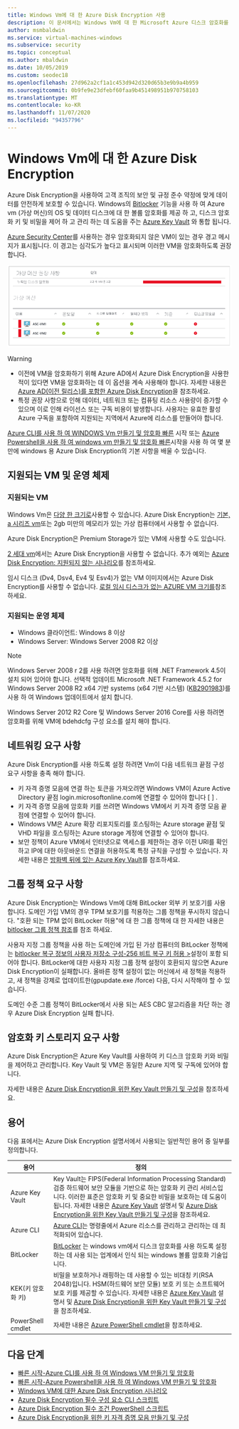 ```yaml
---
title: Windows Vm에 대 한 Azure Disk Encryption 사용
description: 이 문서에서는 Windows Vm에 대 한 Microsoft Azure 디스크 암호화를 사용 하도록 설정 하는 지침을 제공 합니다.
author: msmbaldwin
ms.service: virtual-machines-windows
ms.subservice: security
ms.topic: conceptual
ms.author: mbaldwin
ms.date: 10/05/2019
ms.custom: seodec18
ms.openlocfilehash: 27d962a2cf1a1c453d942d320d65b3e9b9a4b959
ms.sourcegitcommit: 0b9fe9e23dfebf60faa9b451498951b970758103
ms.translationtype: MT
ms.contentlocale: ko-KR
ms.lasthandoff: 11/07/2020
ms.locfileid: "94357796"
---
```

# <a name="azure-disk-encryption-for-windows-vms"></a>Windows Vm에 대 한 Azure Disk Encryption 

Azure Disk Encryption을 사용하여 고객 조직의 보안 및 규정 준수 약정에 맞게 데이터를 안전하게 보호할 수 있습니다. Windows의 [Bitlocker](https://en.wikipedia.org/wiki/BitLocker) 기능을 사용 하 여 Azure vm (가상 머신)의 OS 및 데이터 디스크에 대 한 볼륨 암호화를 제공 하 고, 디스크 암호화 키 및 비밀을 제어 하 고 관리 하는 데 도움을 주는 [Azure Key Vault](../../key-vault/index.yml) 와 통합 됩니다. 

[Azure Security Center](../../security-center/index.yml)를 사용하는 경우 암호화되지 않은 VM이 있는 경우 경고 메시지가 표시됩니다. 이 경고는 심각도가 높다고 표시되며 이러한 VM을 암호화하도록 권장합니다.

![Azure Security Center 디스크 암호화 경고](../media/disk-encryption/security-center-disk-encryption-fig1.png)

> [!WARNING]
> - 이전에 VM을 암호화하기 위해 Azure AD에서 Azure Disk Encryption을 사용한 적이 있다면 VM을 암호화하는 데 이 옵션을 계속 사용해야 합니다. 자세한 내용은 [Azure AD(이전 릴리스)를 포함한 Azure Disk Encryption](disk-encryption-overview-aad.md)을 참조하세요. 
> - 특정 권장 사항으로 인해 데이터, 네트워크 또는 컴퓨팅 리소스 사용량이 증가할 수 있으며 이로 인해 라이선스 또는 구독 비용이 발생합니다. 사용자는 유효한 활성 Azure 구독을 포함하여 지원되는 지역에서 Azure에 리소스를 만들어야 합니다.

[Azure CLI를 사용 하 여 WINDOWS Vm 만들기 및 암호화 빠른](disk-encryption-cli-quickstart.md) 시작 또는 [Azure Powershell을 사용 하 여 windows vm 만들기 및 암호화 빠른](disk-encryption-powershell-quickstart.md)시작을 사용 하 여 몇 분만에 windows 용 Azure Disk Encryption의 기본 사항을 배울 수 있습니다.

## <a name="supported-vms-and-operating-systems"></a>지원되는 VM 및 운영 체제

### <a name="supported-vms"></a>지원되는 VM

Windows Vm은 [다양 한 크기로](../sizes-general.md)사용할 수 있습니다. Azure Disk Encryption는 [기본, a 시리즈 vm](https://azure.microsoft.com/pricing/details/virtual-machines/series/)또는 2gb 미만의 메모리가 있는 가상 컴퓨터에서 사용할 수 없습니다.

Azure Disk Encryption은 Premium Storage가 있는 VM에 사용할 수도 있습니다.

[2 세대 vm](../generation-2.md#generation-1-vs-generation-2-capabilities)에서는 Azure Disk Encryption을 사용할 수 없습니다. 추가 예외는 [Azure Disk Encryption: 지원되지 않는 시나리오](disk-encryption-windows.md#unsupported-scenarios)를 참조하세요.

임시 디스크 (Dv4, Dsv4, Ev4 및 Esv4)가 없는 VM 이미지에서는 Azure Disk Encryption를 사용할 수 없습니다.  [로컬 임시 디스크가 없는 AZURE VM 크기를](../azure-vms-no-temp-disk.md)참조 하세요.

### <a name="supported-operating-systems"></a>지원되는 운영 체제

- Windows 클라이언트: Windows 8 이상
- Windows Server: Windows Server 2008 R2 이상  
 
> [!NOTE]
> Windows Server 2008 r 2를 사용 하려면 암호화를 위해 .NET Framework 4.5이 설치 되어 있어야 합니다. 선택적 업데이트 Microsoft .NET Framework 4.5.2 for Windows Server 2008 R2 x64 기반 systems (x64 기반 시스템) ([KB2901983](https://www.catalog.update.microsoft.com/Search.aspx?q=KB2901983))를 사용 하 여 Windows 업데이트에서 설치 합니다.  
>  
> Windows Server 2012 R2 Core 및 Windows Server 2016 Core를 사용 하려면 암호화를 위해 VM에 bdehdcfg 구성 요소를 설치 해야 합니다.


## <a name="networking-requirements"></a>네트워킹 요구 사항
Azure Disk Encryption를 사용 하도록 설정 하려면 Vm이 다음 네트워크 끝점 구성 요구 사항을 충족 해야 합니다.
  - 키 자격 증명 모음에 연결 하는 토큰을 가져오려면 Windows VM이 Azure Active Directory 끝점 login.microsoftonline.com에 연결할 수 있어야 합니다 \[ \] .
  - 키 자격 증명 모음에 암호화 키를 쓰려면 Windows VM에서 키 자격 증명 모음 끝점에 연결할 수 있어야 합니다.
  - Windows VM은 Azure 확장 리포지토리를 호스팅하는 Azure storage 끝점 및 VHD 파일을 호스팅하는 Azure storage 계정에 연결할 수 있어야 합니다.
  -  보안 정책이 Azure VM에서 인터넷으로 액세스를 제한하는 경우 이전 URI를 확인하고 IP에 대한 아웃바운드 연결을 허용하도록 특정 규칙을 구성할 수 있습니다. 자세한 내용은 [방화벽 뒤에 있는 Azure Key Vault](../../key-vault/general/access-behind-firewall.md)를 참조하세요.    


## <a name="group-policy-requirements"></a>그룹 정책 요구 사항

Azure Disk Encryption는 Windows Vm에 대해 BitLocker 외부 키 보호기를 사용 합니다. 도메인 가입 VM의 경우 TPM 보호기를 적용하는 그룹 정책을 푸시하지 않습니다. "호환 되는 TPM 없이 BitLocker 허용"에 대 한 그룹 정책에 대 한 자세한 내용은 [bitlocker 그룹 정책 참조](/windows/security/information-protection/bitlocker/bitlocker-group-policy-settings#bkmk-unlockpol1)를 참조 하세요.

사용자 지정 그룹 정책을 사용 하는 도메인에 가입 된 가상 컴퓨터의 BitLocker 정책에는 [bitlocker 복구 정보의 사용자 저장소 구성-256 비트 복구 키 허용 >](/windows/security/information-protection/bitlocker/bitlocker-group-policy-settings)설정이 포함 되어야 합니다. BitLocker에 대한 사용자 지정 그룹 정책 설정이 호환되지 않으면 Azure Disk Encryption이 실패합니다. 올바른 정책 설정이 없는 머신에서 새 정책을 적용하고, 새 정책을 강제로 업데이트한(gpupdate.exe /force) 다음, 다시 시작해야 할 수 있습니다.

도메인 수준 그룹 정책이 BitLocker에서 사용 되는 AES CBC 알고리즘을 차단 하는 경우 Azure Disk Encryption 실패 합니다.

## <a name="encryption-key-storage-requirements"></a>암호화 키 스토리지 요구 사항  

Azure Disk Encryption은 Azure Key Vault를 사용하여 키 디스크 암호화 키와 비밀을 제어하고 관리합니다. Key Vault 및 VM은 동일한 Azure 지역 및 구독에 있어야 합니다.

자세한 내용은 [Azure Disk Encryption을 위한 Key Vault 만들기 및 구성](disk-encryption-key-vault.md)을 참조하세요.

## <a name="terminology"></a>용어
다음 표에서는 Azure Disk Encryption 설명서에서 사용되는 일반적인 용어 중 일부를 정의합니다.

| 용어 | 정의 |
| --- | --- |
| Azure Key Vault | Key Vault는 FIPS(Federal Information Processing Standard) 검증 하드웨어 보안 모듈을 기반으로 하는 암호화 키 관리 서비스입니다. 이러한 표준은 암호화 키 및 중요한 비밀을 보호하는 데 도움이 됩니다. 자세한 내용은 [Azure Key Vault](https://azure.microsoft.com/services/key-vault/) 설명서 및 [Azure Disk Encryption을 위한 Key Vault 만들기 및 구성](disk-encryption-key-vault.md)을 참조하세요. |
| Azure CLI | [Azure CLI](/cli/azure/install-azure-cli)는 명령줄에서 Azure 리소스를 관리하고 관리하는 데 최적화되어 있습니다.|
| BitLocker |[BitLocker](/previous-versions/windows/it-pro/windows-server-2012-R2-and-2012/hh831713(v=ws.11)) 는 windows vm에서 디스크 암호화를 사용 하도록 설정 하는 데 사용 되는 업계에서 인식 되는 windows 볼륨 암호화 기술입니다. |
| KEK(키 암호화 키) | 비밀을 보호하거나 래핑하는 데 사용할 수 있는 비대칭 키(RSA 2048)입니다. HSM(하드웨어 보안 모듈) 보호 키 또는 소프트웨어 보호 키를 제공할 수 있습니다. 자세한 내용은 [Azure Key Vault](https://azure.microsoft.com/services/key-vault/) 설명서 및 [Azure Disk Encryption을 위한 Key Vault 만들기 및 구성](disk-encryption-key-vault.md)을 참조하세요. |
| PowerShell cmdlet | 자세한 내용은 [Azure PowerShell cmdlet](/powershell/azure/)을 참조하세요. |


## <a name="next-steps"></a>다음 단계

- [빠른 시작-Azure CLI를 사용 하 여 Windows VM 만들기 및 암호화 ](disk-encryption-cli-quickstart.md)
- [빠른 시작-Azure Powershell을 사용 하 여 Windows VM 만들기 및 암호화](disk-encryption-powershell-quickstart.md)
- [Windows VM에 대한 Azure Disk Encryption 시나리오](disk-encryption-windows.md)
- [Azure Disk Encryption 필수 구성 요소 CLI 스크립트](https://github.com/ejarvi/ade-cli-getting-started)
- [Azure Disk Encryption 필수 조건 PowerShell 스크립트](https://github.com/Azure/azure-powershell/tree/master/src/Compute/Compute/Extension/AzureDiskEncryption/Scripts)
- [Azure Disk Encryption을 위한 키 자격 증명 모음 만들기 및 구성](disk-encryption-key-vault.md)